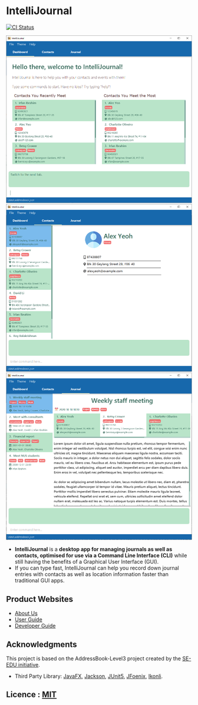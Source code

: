 # IntelliJournal
[![CI Status](https://github.com/AY2021S1-CS2103T-W17-4/tp/workflows/Java%20CI/badge.svg)](https://github.com/AY2021S1-CS2103T-W17-4/tp/actions)

![Ui](docs/images/Ui-dashboard.png)
![Ui](docs/images/Ui-contacts.png)
![Ui](docs/images/Ui-journal.png)

* **IntelliJournal** is a **desktop app for managing journals as well as contacts, optimised for use via a Command Line Interface (CLI)** while still having the benefits of a Graphical User Interface (GUI).
* If you can type fast, IntelliJournal can help you record down journal entries with contacts as well as location information faster than traditional GUI apps.

## Product Websites
* [About Us](https://ay2021s1-cs2103t-w17-4.github.io/tp/AboutUs.html)
* [User Guide](https://ay2021s1-cs2103t-w17-4.github.io/tp/UserGuide.html)
* [Developer Guide](https://ay2021s1-cs2103t-w17-4.github.io/tp/DeveloperGuide.html)

## Acknowledgments
This project is based on the AddressBook-Level3 project created by the [SE-EDU initiative](https://se-education.org).
* Third Party Library: [JavaFX](https://openjfx.io/), [Jackson](https://github.com/FasterXML/jackson),
[JUnit5](https://github.com/junit-team/junit5), [JFoenix](https://github.com/jfoenixadmin/JFoenix),
[Ikonli](https://github.com/kordamp/ikonli).

## Licence : [MIT](https://github.com/AY2021S1-CS2103T-W17-4/tp/blob/master/LICENSE)
